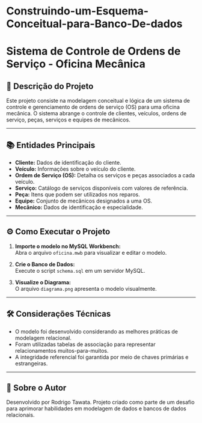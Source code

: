 # Construindo-um-Esquema-Conceitual-para-Banco-De-dados

# Sistema de Controle de Ordens de Serviço - Oficina Mecânica

## 🎯 Descrição do Projeto
Este projeto consiste na modelagem conceitual e lógica de um sistema de controle e gerenciamento de ordens de serviço (OS) para uma oficina mecânica. O sistema abrange o controle de clientes, veículos, ordens de serviço, peças, serviços e equipes de mecânicos.

---

## 📚 Entidades Principais
- **Cliente:** Dados de identificação do cliente.
- **Veículo:** Informações sobre o veículo do cliente.
- **Ordem de Serviço (OS):** Detalha os serviços e peças associados a cada veículo.
- **Serviço:** Catálogo de serviços disponíveis com valores de referência.
- **Peça:** Itens que podem ser utilizados nos reparos.
- **Equipe:** Conjunto de mecânicos designados a uma OS.
- **Mecânico:** Dados de identificação e especialidade.

---

## ⚙️ Como Executar o Projeto
1. **Importe o modelo no MySQL Workbench:**  
   Abra o arquivo `oficina.mwb` para visualizar e editar o modelo.

2. **Crie o Banco de Dados:**  
   Execute o script `schema.sql` em um servidor MySQL.

3. **Visualize o Diagrama:**  
   O arquivo `diagrama.png` apresenta o modelo visualmente.

---

## 🛠️ Considerações Técnicas
- O modelo foi desenvolvido considerando as melhores práticas de modelagem relacional.  
- Foram utilizadas tabelas de associação para representar relacionamentos muitos-para-muitos.  
- A integridade referencial foi garantida por meio de chaves primárias e estrangeiras.

---

## 🚀 Sobre o Autor
Desenvolvido por Rodrigo Tawata. Projeto criado como parte de um desafio para aprimorar habilidades em modelagem de dados e bancos de dados relacionais.
